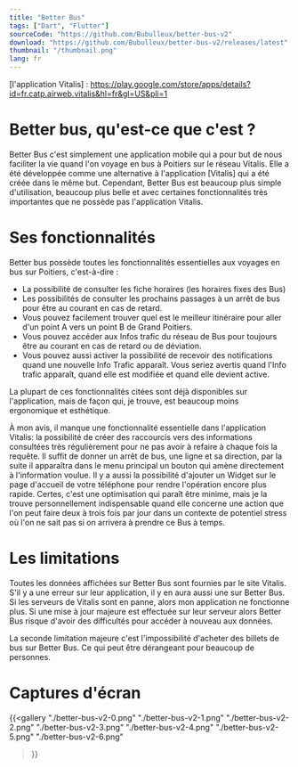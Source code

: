 ```yaml
---
title: "Better Bus"
tags: ["Dart", "Flutter"]
sourceCode: "https://github.com/Bubulleux/better-bus-v2"
download: "https://github.com/Bubulleux/better-bus-v2/releases/latest"
thumbnail: "/thumbnail.png"
lang: fr
---
```


[l'application Vitalis] : https://play.google.com/store/apps/details?id=fr.catp.airweb.vitalis&hl=fr&gl=US&pli=1

# Better bus, qu'est-ce que c'est ?

Better Bus c'est simplement une application mobile qui a pour but de nous
faciliter la vie quand l'on voyage en bus à Poitiers sur le réseau Vitalis.
Elle a été développée comme une alternative à l'application [Vitalis] qui a été
créée dans le même but. Cependant, Better Bus est beaucoup plus simple
d'utilisation, beaucoup plus belle et avec certaines fonctionnalités très
importantes que ne possède pas l'application Vitalis. 

# Ses fonctionnalités

Better bus possède toutes les fonctionnalités essentielles aux voyages en bus sur
Poitiers, c'est-à-dire :
- La possibilité de consulter les fiche horaires (les horaires fixes des Bus)
- Les possibilités de consulter les prochains passages à un arrêt de bus pour
  être au courant en cas de retard. 
- Vous pouvez facilement trouver quel est le meilleur itinéraire pour aller
  d'un point A vers un point B de Grand Poitiers.
- Vous pouvez accéder aux Infos trafic du réseau de Bus pour toujours être au
  courant en cas de retard ou de déviation.
- Vous pouvez aussi activer la possibilité de recevoir des notifications quand
  une nouvelle Info Trafic apparaît. Vous seriez avertis quand l'Info trafic
  apparaît, quand elle est modifiée et quand elle devient active. 

La plupart de ces fonctionnalités citées sont déjà disponibles sur
l'application, mais de façon qui, je trouve, est beaucoup moins ergonomique et
esthétique.

À mon avis, il manque une fonctionnalité essentielle dans l'application Vitalis:
la possibilité de créer des raccourcis vers des informations consultées très
régulièrement pour ne pas avoir à refaire à chaque fois la requête. Il suffit
de donner un arrêt de bus, une ligne et sa direction, par la suite il
apparaîtra dans le menu principal un bouton qui amène directement à
l'information voulue. Il y a aussi la possibilité d'ajouter un Widget sur le
page d'accueil de votre téléphone pour rendre l'opération encore plus rapide.
Certes, c'est une optimisation qui paraît être minime, mais je la trouve
personnellement indispensable quand elle concerne une action que l'on peut
faire deux à trois fois par jour dans un contexte de potentiel stress où
l'on ne sait pas si on arrivera à prendre ce Bus à temps.

# Les limitations

Toutes les données affichées sur Better Bus sont fournies par le site Vitalis.
S'il y a une erreur sur leur application, il y en aura aussi une sur Better
Bus. Si les serveurs de Vitalis sont en panne, alors mon application ne
fonctionne plus. Si une mise à jour majeure est effectuée sur leur serveur
alors Better Bus risque d'avoir des difficultés pour accéder à nouveau aux données.


La seconde limitation majeure c'est l'impossibilité d'acheter des billets de
bus sur Better Bus. Ce qui peut être dérangeant pour beaucoup de personnes.

# Captures d'écran
{{<gallery 
    "./better-bus-v2-0.png"
    "./better-bus-v2-1.png"
    "./better-bus-v2-2.png"
    "./better-bus-v2-3.png"
    "./better-bus-v2-4.png"
    "./better-bus-v2-5.png"
    "./better-bus-v2-6.png"
>}}



